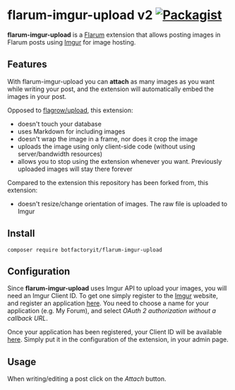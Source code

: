 # flarum-imgur-upload v2 [![Packagist](https://img.shields.io/packagist/v/botfactoryit/flarum-imgur-upload.svg)](https://packagist.org/packages/botfactoryit/flarum-imgur-upload)

**flarum-imgur-upload** is a [Flarum](https://github.com/flarum/flarum/) extension that allows posting images in Flarum posts using [Imgur](https://imgur.com/) for image hosting.

## Features
With flarum-imgur-upload you can **attach** as many images as you want while writing your post, and the extension will automatically embed the images in your post.

Opposed to [flagrow/upload](https://github.com/flagrow/upload), this extension:

- doesn't touch your database
- uses Markdown for including images
- doesn't wrap the image in a frame, nor does it crop the image
- uploads the image using only client-side code (without using server/bandwidth resources)
- allows you to stop using the extension whenever you want. Previously uploaded images will stay there forever

Compared to the extension this repository has been forked from, this extension:

- doesn't resize/change orientation of images. The raw file is uploaded to Imgur

## Install

```
composer require botfactoryit/flarum-imgur-upload
```

## Configuration
Since **flarum-imgur-upload** uses Imgur API to upload your images, you will need an Imgur Client ID. To get one simply register to the [Imgur](https://imgur.com/) website, and register an application [here](https://api.imgur.com/oauth2/addclient).
You need to choose a name for your application (e.g. My Forum), and select *OAuth 2 authorization without a callback URL*.

Once your application has been registered, your Client ID will be available [here](https://imgur.com/account/settings/apps). Simply put it in the configuration of the extension, in your admin page.

## Usage
When writing/editing a post click on the *Attach* button.
